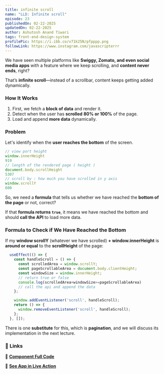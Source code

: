 ```yaml
---
title: infinite scroll
name: "LLD: Infinite scroll"
episode: 23
publishedOn: 02-22-2025
updatedOn: 02-22-2025
author: Ashutosh Anand Tiwari
tags: front-end-design-system
profilePic: https://i.ibb.co/v71k25N/pfpppp.png
followLink: https://www.instagram.com/javascripterrr
---
```

We have seen multiple platforms like **Swiggy, Zomato, and even social media apps** with a feature where we keep scrolling, and **content never ends**, right?

That’s **infinite scroll**—instead of a scrollbar, content keeps getting added dynamically.

### How It Works

1. First, we fetch a **block of data** and render it.
2. Detect when the user has **scrolled** **80% or 100%** of the page.
3. Load and append **more data** dynamically.

### Problem

Let's identify when the **user reaches the bottom** of the screen.

```jsx
// view port height
window.innerHeight
919
// length of the rendered page ( height )
document.body.scrollHeight
5307
// scroll by : how much you have scrolled in y axis
window.scrollY
600
```

So, we need a **formula** that tells us whether we have reached the **bottom of the page** or not, correct?

If that **formula returns `true`**, it means we have reached the bottom and should **call the API** to load more data.

### **Formula to Check if We Have Reached the Bottom**

If my **window scrollY** (whatever we have scrolled) **+ window.innerHeight** is **around or equal** to the **scrollHeight** of the page:

```jsx
  useEffect(() => {
    const handleScroll = () => {
      const scrolledArea = window.scrollY;
      const pageScrollableArea = document.body.clientHeight;
      const windowSize = window.innerHeight;
      // return true or false
      console.log(scrolledArea+windowSize>=pageScrollableArea)
      // call the api and append the data  
    };

    window.addEventListener('scroll', handleScroll);
    return () => {
      window.removeEventListener('scroll', handleScroll);
    };
  }, []);
```

There is one **substitute** for this, which is **pagination**, and we will discuss its implementation in the next lecture.

### 🔗 **Links**

📌 **[Component Full Code](https://github.dev/ashumsd7/react-playground-2025/blob/main/src/pages/InfiniteScroll.jsx)**

🚀 **[See App in Live Action](https://heyashu-react.netlify.app/infinite-scroll)**
